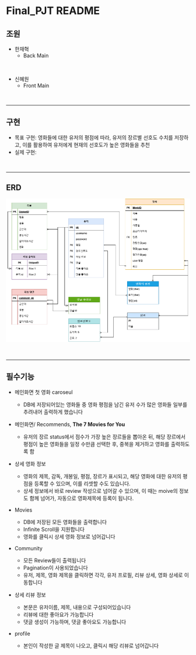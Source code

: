 # Final_PJT README

## 조원

- 한재혁
  - Back Main

<br>

- 신혜원
  - Front Main

<br>

---

## 구현

- 목표 구현: 영화들에 대한 유저의 평점에 따라, 유저의 장르별 선호도 수치를 저장하고, 이를 활용하여 유저에게 현재의 선호도가 높은 영화들을 추천
- 실제 구현:

<br>

---

## ERD

![image-20220526094550317](README.assets/image-20220526094550317.png)

<br>

---

## 필수기능

- 메인화면 첫 영화 caroseul
  - DB에 저장되어있는 영화들 중 영화 평점을 남긴 유저 수가 많은 영화들 일부를 추려내어 출력하게 했습니다
- 메인화면/ Recommends, **The 7 Movies for You**
  - 유저의 장르 status에서 점수가 가장 높은 장르들을 뽑아온 뒤, 해당 장르에서 평점이 높은 영화들을 일정 수만큼 선택한 후, 중복을 제거하고 영화를 출력하도록 함
- 상세 영화 정보
  - 영화의 제목, 감독, 개봉일, 평점, 장르가 표시되고, 해당 영화에 대한 유저의 평점을 등록할 수 있으며, 이를 리셋할 수도 있습니다.
  - 상세 정보에서 바로 review 작성으로 넘어갈 수 있으며, 이 때는 moive의 정보도 함께 넘어가, 자동으로 영화제목에 등록이 됩니다. 

- Movies
  - DB에 저장된 모든 영화들을 출력합니다
  - Infinite Scroll을 지원합니다
  - 영화를 클릭시 상세 영화 정보로 넘어갑니다
- Community
  - 모든 Review들이 출력됩니다
  - Pagination이 사용되었습니다
  - 유저, 제목, 영화 제목을 클릭하면 각각, 유저 프로필, 리뷰 상세, 영화 상세로 이동합니다
- 상세 리뷰 정보
  - 본문은 유저이름, 제목, 내용으로 구성되어있습니다
  - 리뷰에 대한 좋아요가 가능합니다
  - 댓글 생성이 가능하며, 댓글 좋아요도 가능합니다
- profile
  - 본인이 작성한 글 제목이 나오고, 클릭시 해당 리뷰로 넘어갑니다